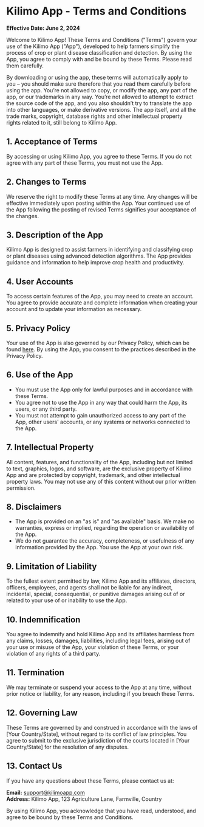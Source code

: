 # Kilimo App - Terms and Conditions

**Effective Date: June 2, 2024**

Welcome to Kilimo App! These Terms and Conditions ("Terms") govern your use of the Kilimo App ("App"), developed to help farmers simplify the process of crop or plant disease classification and detection. By using the App, you agree to comply with and be bound by these Terms. Please read them carefully.

By downloading or using the app, these terms will automatically apply to you – you should make sure therefore that you read them carefully before using the app. You’re not allowed to copy, or modify the app, any part of the app, or our trademarks in any way. You’re not allowed to attempt to extract the source code of the app, and you also shouldn’t try to translate the app into other languages, or make derivative versions. The app itself, and all the trade marks, copyright, database rights and other intellectual property rights related to it, still belong to Kilimo App.

## 1. Acceptance of Terms

By accessing or using Kilimo App, you agree to these Terms. If you do not agree with any part of these Terms, you must not use the App.

## 2. Changes to Terms

We reserve the right to modify these Terms at any time. Any changes will be effective immediately upon posting within the App. Your continued use of the App following the posting of revised Terms signifies your acceptance of the changes.

## 3. Description of the App

Kilimo App is designed to assist farmers in identifying and classifying crop or plant diseases using advanced detection algorithms. The App provides guidance and information to help improve crop health and productivity.

## 4. User Accounts

To access certain features of the App, you may need to create an account. You agree to provide accurate and complete information when creating your account and to update your information as necessary.

## 5. Privacy Policy

Your use of the App is also governed by our Privacy Policy, which can be found [here](#). By using the App, you consent to the practices described in the Privacy Policy.

## 6. Use of the App

- You must use the App only for lawful purposes and in accordance with these Terms.
- You agree not to use the App in any way that could harm the App, its users, or any third party.
- You must not attempt to gain unauthorized access to any part of the App, other users' accounts, or any systems or networks connected to the App.

## 7. Intellectual Property

All content, features, and functionality of the App, including but not limited to text, graphics, logos, and software, are the exclusive property of Kilimo App and are protected by copyright, trademark, and other intellectual property laws. You may not use any of this content without our prior written permission.

## 8. Disclaimers

- The App is provided on an "as is" and "as available" basis. We make no warranties, express or implied, regarding the operation or availability of the App.
- We do not guarantee the accuracy, completeness, or usefulness of any information provided by the App. You use the App at your own risk.

## 9. Limitation of Liability

To the fullest extent permitted by law, Kilimo App and its affiliates, directors, officers, employees, and agents shall not be liable for any indirect, incidental, special, consequential, or punitive damages arising out of or related to your use of or inability to use the App.

## 10. Indemnification

You agree to indemnify and hold Kilimo App and its affiliates harmless from any claims, losses, damages, liabilities, including legal fees, arising out of your use or misuse of the App, your violation of these Terms, or your violation of any rights of a third party.

## 11. Termination

We may terminate or suspend your access to the App at any time, without prior notice or liability, for any reason, including if you breach these Terms.

## 12. Governing Law

These Terms are governed by and construed in accordance with the laws of [Your Country/State], without regard to its conflict of law principles. You agree to submit to the exclusive jurisdiction of the courts located in [Your Country/State] for the resolution of any disputes.

## 13. Contact Us

If you have any questions about these Terms, please contact us at:

**Email:** <support@kilimoapp.com>  
**Address:** Kilimo App, 123 Agriculture Lane, Farmville, Country

By using Kilimo App, you acknowledge that you have read, understood, and agree to be bound by these Terms and Conditions.
